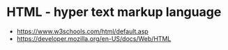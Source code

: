 # HTML - hyper text markup language

* https://www.w3schools.com/html/default.asp
* https://developer.mozilla.org/en-US/docs/Web/HTML
